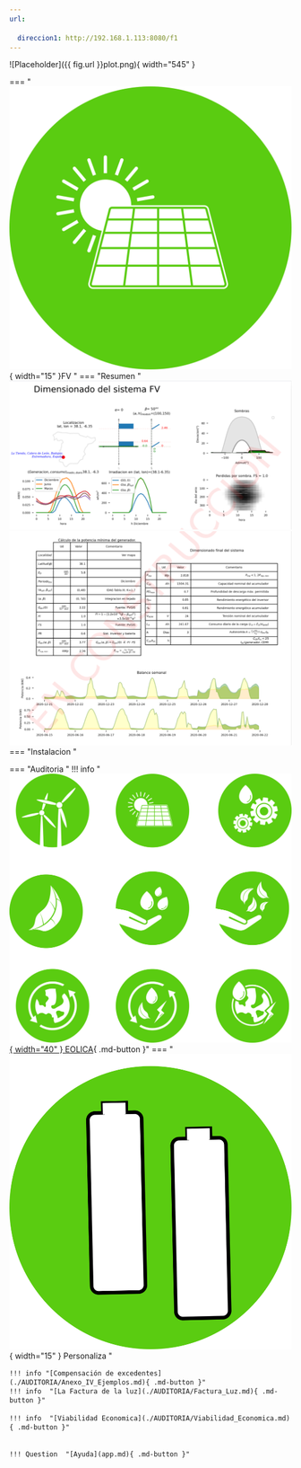```yaml
---
url:

  direccion1: http://192.168.1.113:8080/f1
---
```


![Placeholder]({{ fig.url }}plot.png){ width="545" }



=== "![Placeholder](img/ico_solar.svg){ width="15" }FV "
    === "Resumen "
        ![Placeholder](./img/pdf1.png)
        ![Placeholder](./img/pdf2.png)
    === "Instalacion "


=== "Auditoria "
    !!! info  "[![Placeholder](img/ico_eolica.svg){ width="40" } EOLICA](./RENOVABLES/Instalacion_EOLICA.md){ .md-button }"
=== "![Placeholder](img/ico_bateria.svg){ width="15" } Personaliza "

    !!! info "[Compensación de excedentes](./AUDITORIA/Anexo_IV_Ejemplos.md){ .md-button }"
    !!! info  "[La Factura de la luz](./AUDITORIA/Factura_Luz.md){ .md-button }"

    !!! info  "[Viabilidad Economica](./AUDITORIA/Viabilidad_Economica.md){ .md-button }"


    !!! Question  "[Ayuda](app.md){ .md-button }"

